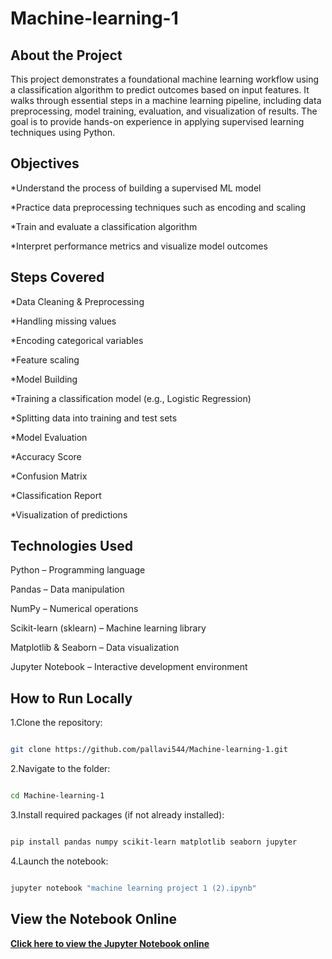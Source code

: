 # Machine-learning-1
## About the Project
This project demonstrates a foundational machine learning workflow using a classification algorithm to predict outcomes based on input features. It walks through essential steps in a machine learning pipeline, including data preprocessing, model training, evaluation, and visualization of results. The goal is to provide hands-on experience in applying supervised learning techniques using Python.

## Objectives
*Understand the process of building a supervised ML model

*Practice data preprocessing techniques such as encoding and scaling

*Train and evaluate a classification algorithm

*Interpret performance metrics and visualize model outcomes

## Steps Covered
*Data Cleaning & Preprocessing

*Handling missing values

*Encoding categorical variables

*Feature scaling

*Model Building

*Training a classification model (e.g., Logistic Regression)

*Splitting data into training and test sets

*Model Evaluation

*Accuracy Score

*Confusion Matrix

*Classification Report

*Visualization of predictions

## Technologies Used
Python – Programming language

Pandas – Data manipulation

NumPy – Numerical operations

Scikit-learn (sklearn) – Machine learning library

Matplotlib & Seaborn – Data visualization

Jupyter Notebook – Interactive development environment

## How to Run Locally
1.Clone the repository:

```bash

git clone https://github.com/pallavi544/Machine-learning-1.git

```

2.Navigate to the folder:

```bash

cd Machine-learning-1

```

3.Install required packages (if not already installed):

```bash

pip install pandas numpy scikit-learn matplotlib seaborn jupyter

```

4.Launch the notebook:

```bash

jupyter notebook "machine learning project 1 (2).ipynb"

```
## View the Notebook Online
**[Click here to view the Jupyter Notebook online](https://github.com/pallavi544/Machine-learning-1/blob/main/machine%20learning%20project%201%20(2).ipynb)**




